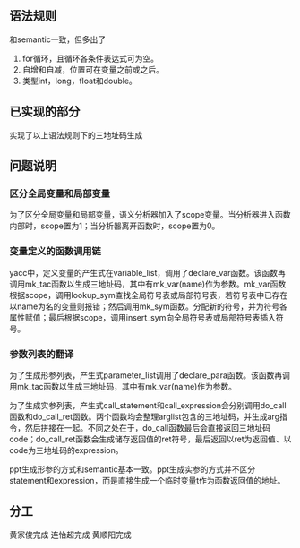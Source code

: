 ## 语法规则

和semantic一致，但多出了
1. for循环，且循环各条件表达式可为空。
1. 自增和自减，位置可在变量之前或之后。
1. 类型int，long，float和double。

## 已实现的部分

实现了以上语法规则下的三地址码生成

## 问题说明

### 区分全局变量和局部变量

为了区分全局变量和局部变量，语义分析器加入了scope变量。当分析器进入函数内部时，scope置为1；当分析器离开函数时，scope置为0。

### 变量定义的函数调用链

yacc中，定义变量的产生式在variable_list，调用了declare_var函数。该函数再调用mk_tac函数以生成三地址码，其中有mk_var(name)作为参数。mk_var函数根据scope，调用lookup_sym查找全局符号表或局部符号表，若符号表中已存在以name为名的变量则报错；然后调用mk_sym函数。分配新的符号，并为符号各属性赋值；最后根据scope，调用insert_sym向全局符号表或局部符号表插入符号。

### 参数列表的翻译

为了生成形参列表，产生式parameter_list调用了declare_para函数。该函数再调用mk_tac函数以生成三地址码，其中有mk_var(name)作为参数。

为了生成实参列表，产生式call_statement和call_expression会分别调用do_call函数和do_call_ret函数。两个函数均会整理arglist包含的三地址码，并生成arg指令，然后拼接在一起。不同之处在于，do_call函数最后会直接返回三地址码code；do_call_ret函数会生成储存返回值的ret符号，最后返回以ret为返回值、以code为三地址码的expression。

ppt生成形参的方式和semantic基本一致。ppt生成实参的方式并不区分statement和expression，而是直接生成一个临时变量t作为函数返回值的地址。

## 分工

黄家俊完成
连怡超完成
黄顺阳完成